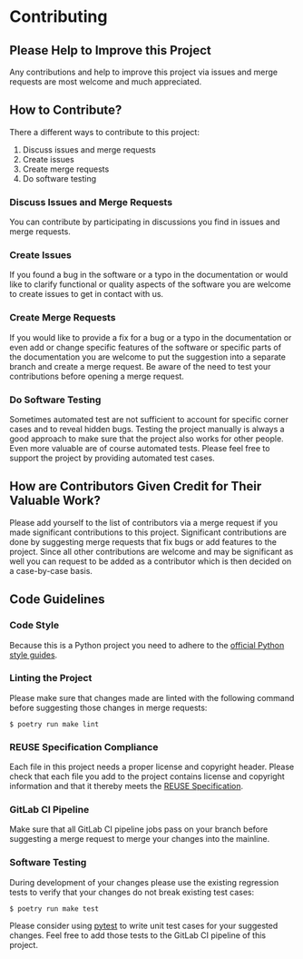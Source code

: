 <!--
# hifis-surveyval
# Framework to help developing analysis scripts for the HIFIS Software survey.
#
# SPDX-FileCopyrightText: 2021 HIFIS Software <support@hifis.net>
#
# SPDX-License-Identifier: GPL-3.0-or-later
#
# This program is free software: you can redistribute it and/or modify
# it under the terms of the GNU General Public License as published by
# the Free Software Foundation, either version 3 of the License, or
# (at your option) any later version.
#
# This program is distributed in the hope that it will be useful,
# but WITHOUT ANY WARRANTY; without even the implied warranty of
# MERCHANTABILITY or FITNESS FOR A PARTICULAR PURPOSE.  See the
# GNU General Public License for more details.
#
# You should have received a copy of the GNU General Public License
# along with this program. If not, see <http://www.gnu.org/licenses/>.
-->

# Contributing

## Please Help to Improve this Project

Any contributions and help to improve this project via issues and merge requests
are most welcome and much appreciated.

## How to Contribute?

There a different ways to contribute to this project:

1. Discuss issues and merge requests
2. Create issues
3. Create merge requests
4. Do software testing

###  Discuss Issues and Merge Requests

You can contribute by participating in discussions you find in issues and 
merge requests.

### Create Issues

If you found a bug in the software or a typo in the documentation or
would like to clarify functional or quality aspects of the software you are
welcome to create issues to get in contact with us.

### Create Merge Requests

If you would like to provide a fix for a bug or a typo in the documentation or
even add or change specific features of the software or specific parts of the
documentation you are welcome to put the suggestion into a separate branch
and create a merge request.
Be aware of the need to test your contributions before opening a merge request.

### Do Software Testing

Sometimes automated test are not sufficient to account for specific corner 
cases and to reveal hidden bugs.
Testing the project manually is always a good approach to make sure that
the project also works for other people.
Even more valuable are of course automated tests.
Please feel free to support the project by providing automated test cases.

## How are Contributors Given Credit for Their Valuable Work?

Please add yourself to the list of contributors via a merge request if you made
significant contributions to this project.
Significant contributions are done by suggesting merge requests that fix
bugs or add features to the project.
Since all other contributions are welcome and may be significant as well 
you can request to be added as a contributor which is then decided on a 
case-by-case basis.

## Code Guidelines

### Code Style

Because this is a Python project you need to adhere to the 
[official Python style guides](https://www.python.org/dev/peps/pep-0008/).

### Linting the Project

Please make sure that changes made are linted with the following command 
before suggesting those changes in merge requests:

```shell
$ poetry run make lint
```

### REUSE Specification Compliance

Each file in this project needs a proper license and copyright header.
Please check that each file you add to the project contains license and 
copyright information and that it thereby meets the
[REUSE Specification](https://reuse.software/spec/).

### GitLab CI Pipeline

Make sure that all GitLab CI pipeline jobs pass on your branch before 
suggesting a merge request to merge your changes into the mainline.

### Software Testing 

During development of your changes please use the existing regression tests
to verify that your changes do not break existing test cases:

```shell
$ poetry run make test
```

Please consider using [pytest](https://docs.pytest.org/) to write 
unit test cases for your suggested changes.
Feel free to add those tests to the GitLab CI pipeline of this project.
